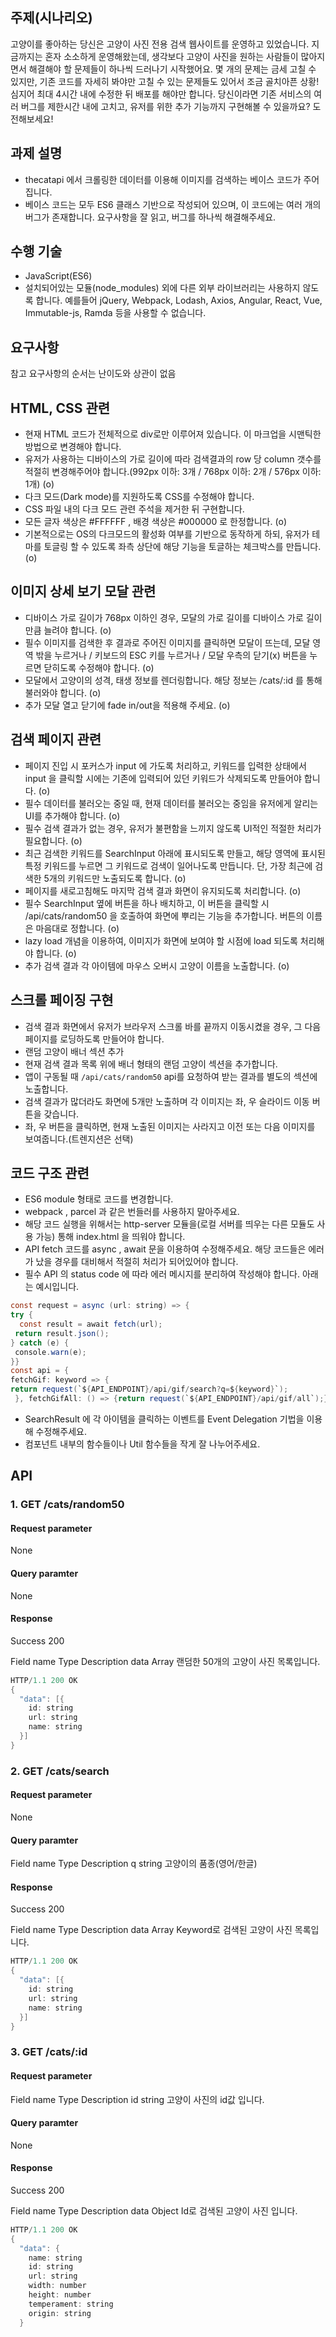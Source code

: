 ## 주제(시나리오)
고양이를 좋아하는 당신은 고양이 사진 전용 검색 웹사이트를 운영하고 있었습니다. 지금까지는 혼자 소소하게 운영해왔는데, 생각보다 고양이 사진을 원하는 사람들이 많아지면서 해결해야 할 문제들이 하나씩 드러나기 시작했어요. 몇 개의 문제는 금세 고칠 수 있지만, 기존 코드를 자세히 봐야만 고칠 수 있는 문제들도 있어서 조금 골치아픈 상황! 심지어 최대 4시간 내에 수정한 뒤 배포를 해야만 합니다. 당신이라면 기존 서비스의 여러 버그를 제한시간 내에 고치고, 유저를 위한 추가 기능까지 구현해볼 수 있을까요? 도전해보세요!

## 과제 설명
* thecatapi 에서 크롤링한 데이터를 이용해 이미지를 검색하는 베이스 코드가 주어집니다.
* 베이스 코드는 모두 ES6 클래스 기반으로 작성되어 있으며, 이 코드에는 여러 개의 버그가 존재합니다. 요구사항을 잘 읽고, 버그를 하나씩 해결해주세요.

## 수행 기술
* JavaScript(ES6)
* 설치되어있는 모듈(node_modules) 외에 다른 외부 라이브러리는 사용하지 않도록 합니다. 예를들어 jQuery, Webpack, Lodash, Axios, Angular, React, Vue, Immutable-js, Ramda 등을 사용할 수 없습니다.

## 요구사항
참고 요구사항의 순서는 난이도와 상관이 없음

## HTML, CSS 관련
* 현재 HTML 코드가 전체적으로 div로만 이루어져 있습니다. 이 마크업을 시맨틱한 방법으로 변경해야 합니다.
* 유저가 사용하는 디바이스의 가로 길이에 따라 검색결과의 row 당 column 갯수를 적절히 변경해주어야 합니다.(992px 이하: 3개 / 768px 이하: 2개 / 576px 이하: 1개) (o)
* 다크 모드(Dark mode)를 지원하도록 CSS를 수정해야 합니다.
* CSS 파일 내의 다크 모드 관련 주석을 제거한 뒤 구현합니다.
* 모든 글자 색상은 #FFFFFF , 배경 색상은 #000000 로 한정합니다. (o)
* 기본적으로는 OS의 다크모드의 활성화 여부를 기반으로 동작하게 하되, 유저가 테마를 토글링 할 수 있도록 좌측 상단에 해당 기능을 토글하는 체크박스를 만듭니다. (o)


## 이미지 상세 보기 모달 관련
* 디바이스 가로 길이가 768px 이하인 경우, 모달의 가로 길이를 디바이스 가로 길이만큼 늘려야 합니다. (o)
* 필수 이미지를 검색한 후 결과로 주어진 이미지를 클릭하면 모달이 뜨는데, 모달 영역 밖을 누르거나 / 키보드의 ESC 키를 누르거나 / 모달 우측의 닫기(x) 버튼을 누르면 닫히도록 수정해야 합니다. (o)
* 모달에서 고양이의 성격, 태생 정보를 렌더링합니다. 해당 정보는 /cats/:id 를 통해 불러와야 합니다. (o)
* 추가 모달 열고 닫기에 fade in/out을 적용해 주세요. (o)


## 검색 페이지 관련
* 페이지 진입 시 포커스가 input 에 가도록 처리하고, 키워드를 입력한 상태에서 input 을 클릭할 시에는 기존에 입력되어 있던 키워드가 삭제되도록 만들어야 합니다. (o)
* 필수 데이터를 불러오는 중일 때, 현재 데이터를 불러오는 중임을 유저에게 알리는 UI를 추가해야 합니다. (o)
* 필수 검색 결과가 없는 경우, 유저가 불편함을 느끼지 않도록 UI적인 적절한 처리가 필요합니다. (o)
* 최근 검색한 키워드를 SearchInput 아래에 표시되도록 만들고, 해당 영역에 표시된 특정 키워드를 누르면 그 키워드로 검색이 일어나도록 만듭니다. 단, 가장 최근에 검색한 5개의 키워드만 노출되도록 합니다. (o)
* 페이지를 새로고침해도 마지막 검색 결과 화면이 유지되도록 처리합니다. (o)
* 필수 SearchInput 옆에 버튼을 하나 배치하고, 이 버튼을 클릭할 시 /api/cats/random50 을 호출하여 화면에 뿌리는 기능을 추가합니다. 버튼의 이름은 마음대로 정합니다. (o)
* lazy load 개념을 이용하여, 이미지가 화면에 보여야 할 시점에 load 되도록 처리해야 합니다. (o)
* 추가 검색 결과 각 아이템에 마우스 오버시 고양이 이름을 노출합니다. (o)

## 스크롤 페이징 구현
* 검색 결과 화면에서 유저가 브라우저 스크롤 바를 끝까지 이동시켰을 경우, 그 다음 페이지를 로딩하도록 만들어야 합니다.
* 랜덤 고양이 배너 섹션 추가
* 현재 검색 결과 목록 위에 배너 형태의 랜덤 고양이 섹션을 추가합니다.
* 앱이 구동될 때 `/api/cats/random50` api를 요청하여 받는 결과를 별도의 섹션에 노출합니다.
* 검색 결과가 많더라도 화면에 5개만 노출하며 각 이미지는 좌, 우 슬라이드 이동 버튼을 갖습니다.
* 좌, 우 버튼을 클릭하면, 현재 노출된 이미지는 사라지고 이전 또는 다음 이미지를 보여줍니다.(트렌지션은 선택)

## 코드 구조 관련
* ES6 module 형태로 코드를 변경합니다.
* webpack , parcel 과 같은 번들러를 사용하지 말아주세요.
* 해당 코드 실행을 위해서는 http-server 모듈을(로컬 서버를 띄우는 다른 모듈도 사용 가능) 통해 index.html 을 띄워야 합니다.
* API fetch 코드를 async , await 문을 이용하여 수정해주세요. 해당 코드들은 에러가 났을 경우를 대비해서 적절히 처리가 되어있어야 합니다.
* 필수 API 의 status code 에 따라 에러 메시지를 분리하여 작성해야 합니다. 아래는 예시입니다.

```java
const request = async (url: string) => {
try {
  const result = await fetch(url);
 return result.json();
} catch (e) {
 console.warn(e);
}}
const api = {
fetchGif: keyword => {
return request(`${API_ENDPOINT}/api/gif/search?q=${keyword}`);
 }, fetchGifAll: () => {return request(`${API_ENDPOINT}/api/gif/all`);}};
```

* SearchResult 에 각 아이템을 클릭하는 이벤트를 Event Delegation 기법을 이용해 수정해주세요.
* 컴포넌트 내부의 함수들이나 Util 함수들을 작게 잘 나누어주세요.

## API

### 1. GET /cats/random50

#### Request parameter
None

#### Query paramter
None

#### Response
Success 200

Field name	Type	Description
data	Array	랜덤한 50개의 고양이 사진 목록입니다.

```java
HTTP/1.1 200 OK
{
  "data": [{
    id: string
    url: string
    name: string
  }]
}
```

### 2. GET /cats/search

#### Request parameter
None

#### Query paramter
Field name	Type	Description
q	string	고양이의 품종(영어/한글)

#### Response
Success 200

Field name	Type	Description
data	Array	Keyword로 검색된 고양이 사진 목록입니다.
```java
HTTP/1.1 200 OK
{
  "data": [{
    id: string
    url: string
    name: string
  }]
}
```

### 3. GET /cats/:id

#### Request parameter
Field name	Type	Description
id	string	고양이 사진의 id값 입니다.

#### Query paramter
None

#### Response
Success 200

Field name	Type	Description
data	Object	Id로 검색된 고양이 사진 입니다.

```java
HTTP/1.1 200 OK
{
  "data": {
    name: string
    id: string
    url: string
    width: number
    height: number
    temperament: string
    origin: string
  }
```
